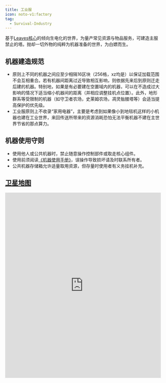 ```yaml
---
title: 工业服
icon: noto-v1:factory
tag:
  - Survival-Industry
---
```


基于[Leaves核心](https://leavesmc.org/software/leaves)的倾向生电化的世界，为量产常见资源与物品服务，可建造主服禁止的塔。抛却一切外物的纯粹为机器准备的世界，为白嫖而生。

## **机器建造规范**

- 原则上不同的机器之间应至少相隔16区块（256格，xz均是）以保证加载范围不会互相重合。若有机器间距离过近导致相互影响，则依据先来后到原则迁走后建的机器。特别地，如果是有必要建在空置域内的机器，可以在不造成过大影响的情况下适当缩小机器间的距离（并相应调整挂机点位置）。此外，地形群系等受限制的机器（如守卫者农场，史莱姆农场，凋灵骷髅塔等）会适当提高保护的优先级。
- 工业服原则上不收录“家用电器”，主要是考虑到如果像小到地毯机这样的小机器也建在工业世界，来回传送所带来的资源消耗恐怕无法平衡机器不建在主世界节省的那点算力。

## **机器使用守则**

- 使用他人或公共机器时，禁止随意操作控制部件或取走核心组件。
- 使用前须阅读[《机器使用手册》](/MachineInstructions/)，误操作导致损坏请及时联系所有者。
- 公共机器存储箱允许适量取用资源，但存量时使用者有义务挂机补充。


## **[卫星地图](https://map.npucraft.com/dynmap-industry/)**
<iframe
src="https://map.npucraft.com/dynmap-industry/"
width="100%"
height="600px"
frameborder="0"
allowfullscreen>
</iframe>